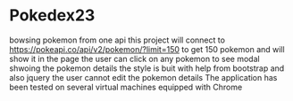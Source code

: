 # Pokedex23
bowsing pokemon from one api 
this project will connect to https://pokeapi.co/api/v2/pokemon/?limit=150 
to get 150 pokemon and will show it in the page 
the user can click on any pokemon to see modal shwoing the pokemon details 
the style is buit with help from bootstrap and also jquery 
the user cannot edit the pokemon details 
The application has been tested on several virtual machines equipped with Chrome 
